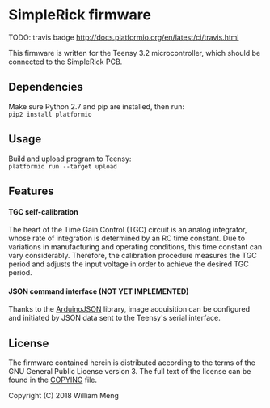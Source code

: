 # SimpleRick firmware
TODO: travis badge http://docs.platformio.org/en/latest/ci/travis.html

This firmware is written for the Teensy 3.2 microcontroller, which should be connected to the SimpleRick PCB.

## Dependencies
Make sure Python 2.7 and pip are installed, then run:  
`pip2 install platformio`

## Usage
Build and upload program to Teensy:  
`platformio run --target upload`

## Features
#### TGC self-calibration
The heart of the Time Gain Control (TGC) circuit is an analog integrator, whose rate of integration
is determined by an RC time constant.
Due to variations in manufacturing and operating conditions, this time constant can vary considerably.
Therefore, the calibration procedure measures the TGC period and adjusts the input voltage
in order to achieve the desired TGC period.

#### JSON command interface (NOT YET IMPLEMENTED)
Thanks to the [ArduinoJSON](https://github.com/bblanchon/ArduinoJson) library,
image acquisition can be configured and initiated by JSON data sent to the Teensy's serial interface.


## License
The firmware contained herein is distributed according to the terms of the GNU General Public License version 3.
The full text of the license can be found in the [COPYING](COPYING) file.

Copyright (C) 2018 William Meng
